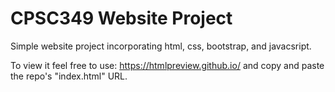 # CPSC349 Website Project

Simple website project incorporating html, css, bootstrap, and javacsript.

To view it feel free to use: https://htmlpreview.github.io/ and copy and paste the repo's "index.html" URL.
